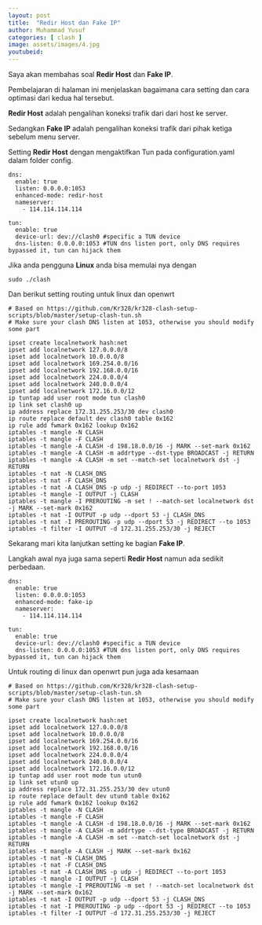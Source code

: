 ```yaml
---
layout: post
title:  "Redir Host dan Fake IP"
author: Muhammad Yusuf
categories: [ clash ]
image: assets/images/4.jpg
youtubeid: 
---
```

Saya akan membahas soal **Redir Host** dan **Fake IP**.

Pembelajaran di halaman ini menjelaskan bagaimana cara setting dan cara optimasi dari kedua hal tersebut.

**Redir Host** adalah pengalihan koneksi trafik dari dari host ke server.

Sedangkan **Fake IP** adalah pengalihan koneksi trafik dari pihak ketiga sebelum menu server.

Setting **Redir Host** dengan mengaktifkan Tun pada configuration.yaml dalam folder config.

```
dns:
  enable: true
  listen: 0.0.0.0:1053
  enhanced-mode: redir-host
  nameserver:
    - 114.114.114.114

tun:
  enable: true
  device-url: dev://clash0 #specific a TUN device
  dns-listen: 0.0.0.0:1053 #TUN dns listen port, only DNS requires bypassed it, tun can hijack them
```

Jika anda pengguna **Linux** anda bisa memulai nya dengan

```
sudo ./clash
```

Dan berikut setting routing untuk linux dan openwrt

```
# Based on https://github.com/Kr328/kr328-clash-setup-scripts/blob/master/setup-clash-tun.sh
# Make sure your clash DNS listen at 1053, otherwise you should modify some part

ipset create localnetwork hash:net
ipset add localnetwork 127.0.0.0/8
ipset add localnetwork 10.0.0.0/8
ipset add localnetwork 169.254.0.0/16
ipset add localnetwork 192.168.0.0/16
ipset add localnetwork 224.0.0.0/4
ipset add localnetwork 240.0.0.0/4
ipset add localnetwork 172.16.0.0/12
ip tuntap add user root mode tun clash0
ip link set clash0 up
ip address replace 172.31.255.253/30 dev clash0
ip route replace default dev clash0 table 0x162
ip rule add fwmark 0x162 lookup 0x162
iptables -t mangle -N CLASH
iptables -t mangle -F CLASH
iptables -t mangle -A CLASH -d 198.18.0.0/16 -j MARK --set-mark 0x162
iptables -t mangle -A CLASH -m addrtype --dst-type BROADCAST -j RETURN
iptables -t mangle -A CLASH -m set --match-set localnetwork dst -j RETURN
iptables -t nat -N CLASH_DNS
iptables -t nat -F CLASH_DNS 
iptables -t nat -A CLASH_DNS -p udp -j REDIRECT --to-port 1053
iptables -t mangle -I OUTPUT -j CLASH
iptables -t mangle -I PREROUTING -m set ! --match-set localnetwork dst -j MARK --set-mark 0x162
iptables -t nat -I OUTPUT -p udp --dport 53 -j CLASH_DNS
iptables -t nat -I PREROUTING -p udp --dport 53 -j REDIRECT --to 1053
iptables -t filter -I OUTPUT -d 172.31.255.253/30 -j REJECT
```

Sekarang mari kita lanjutkan setting ke bagian **Fake IP**.

Langkah awal nya juga sama seperti **Redir Host** namun ada sedikit perbedaan.

```
dns:
  enable: true
  listen: 0.0.0.0:1053
  enhanced-mode: fake-ip
  nameserver:
    - 114.114.114.114

tun:
  enable: true
  device-url: dev://clash0 #specific a TUN device
  dns-listen: 0.0.0.0:1053 #TUN dns listen port, only DNS requires bypassed it, tun can hijack them
```

Untuk routing di linux dan openwrt pun juga ada kesamaan

```
# Based on https://github.com/Kr328/kr328-clash-setup-scripts/blob/master/setup-clash-tun.sh
# Make sure your clash DNS listen at 1053, otherwise you should modify some part

ipset create localnetwork hash:net
ipset add localnetwork 127.0.0.0/8
ipset add localnetwork 10.0.0.0/8
ipset add localnetwork 169.254.0.0/16
ipset add localnetwork 192.168.0.0/16
ipset add localnetwork 224.0.0.0/4
ipset add localnetwork 240.0.0.0/4
ipset add localnetwork 172.16.0.0/12
ip tuntap add user root mode tun utun0
ip link set utun0 up
ip address replace 172.31.255.253/30 dev utun0
ip route replace default dev utun0 table 0x162
ip rule add fwmark 0x162 lookup 0x162
iptables -t mangle -N CLASH
iptables -t mangle -F CLASH
iptables -t mangle -A CLASH -d 198.18.0.0/16 -j MARK --set-mark 0x162
iptables -t mangle -A CLASH -m addrtype --dst-type BROADCAST -j RETURN
iptables -t mangle -A CLASH -m set --match-set localnetwork dst -j RETURN
iptables -t mangle -A CLASH -j MARK --set-mark 0x162
iptables -t nat -N CLASH_DNS
iptables -t nat -F CLASH_DNS 
iptables -t nat -A CLASH_DNS -p udp -j REDIRECT --to-port 1053
iptables -t mangle -I OUTPUT -j CLASH
iptables -t mangle -I PREROUTING -m set ! --match-set localnetwork dst -j MARK --set-mark 0x162
iptables -t nat -I OUTPUT -p udp --dport 53 -j CLASH_DNS
iptables -t nat -I PREROUTING -p udp --dport 53 -j REDIRECT --to 1053
iptables -t filter -I OUTPUT -d 172.31.255.253/30 -j REJECT
```
